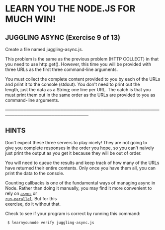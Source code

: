 # LEARN YOU THE NODE.JS FOR MUCH WIN!

## JUGGLING ASYNC (Exercise 9 of 13)

Create a file named juggling-async.js.

This problem is the same as the previous problem (HTTP COLLECT) in that  
 you need to use http.get(). However, this time you will be provided with  
 three URLs as the first three command-line arguments.

You must collect the complete content provided to you by each of the URLs  
 and print it to the console (stdout). You don't need to print out the  
 length, just the data as a String; one line per URL. The catch is that you  
 must print them out in the same order as the URLs are provided to you as  
 command-line arguments.

─────────────────────────────────────────────────────────────────────────────

## HINTS

Don't expect these three servers to play nicely! They are not going to  
 give you complete responses in the order you hope, so you can't naively  
 just print the output as you get it because they will be out of order.

You will need to queue the results and keep track of how many of the URLs  
 have returned their entire contents. Only once you have them all, you can  
 print the data to the console.

Counting callbacks is one of the fundamental ways of managing async in  
 Node. Rather than doing it manually, you may find it more convenient to  
 rely on [`async`](https://www.npmjs.com/package/async) or  
 [`run-parallel`](https://www.npmjs.com/package/run-parallel). But for this  
 exercise, do it without that.

Check to see if your program is correct by running this command:

     $ learnyounode verify juggling-async.js
